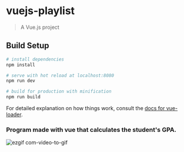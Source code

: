 # vuejs-playlist

> A Vue.js project

## Build Setup

``` bash
# install dependencies
npm install

# serve with hot reload at localhost:8080
npm run dev

# build for production with minification
npm run build
```

For detailed explanation on how things work, consult the [docs for vue-loader](http://vuejs.github.io/vue-loader).


### Program made with vue that calculates the student's GPA.
![ezgif com-video-to-gif](https://user-images.githubusercontent.com/67821216/91900027-b5f9e180-eca6-11ea-8b88-ff6e3358fdb5.gif)
